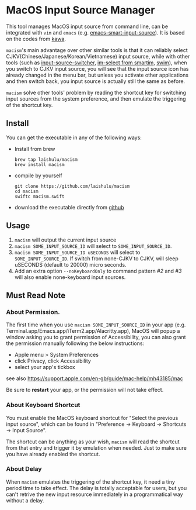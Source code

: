 # MacOS Input Source Manager

This tool manages MacOS input source from command line, can be integrated with 
`vim` and `emacs` (e.g.
[emacs-smart-input-source](https://github.com/laishulu/emacs-smart-input-source)).
It is based on the codes from [kawa](https://github.com/utatti/kawa).

`macism`'s main advantage over other similar tools is that it can reliably 
select CJKV(Chinese/Japanese/Korean/Vietnamese) input source, while with other 
tools (such as
[input-source-switcher](https://github.com/vovkasm/input-source-switcher),
[im-select from smartim](https://github.com/ybian/smartim),
[swim](https://github.com/mitsuse/swim)), when you switch to CJKV input source,
you will see that the input source icon has already changed in the menu bar, but
unless you activate other applications and then switch back, you input source is
actually still the same as before.

`macism` solve other tools' problem by reading the shortcut key for switching
input sources from the system preference, and then emulate the triggering of the
shortcut key.

## Install

You can get the executable in any of the following ways:

- Install from brew
    ```
    brew tap laishulu/macism
    brew install macism
    ```

- compile by yourself
    ```
    git clone https://github.com/laishulu/macism
    cd macism
    swiftc macism.swift
    ```
- download the executable directly from 
    [github](https://github.com/laishulu/macism/releases)
    
## Usage

1. `macism` will output the current input source
2. `macism SOME_INPUT_SOURCE_ID` will select to `SOME_INPUT_SOURCE_ID`.
3. `macism SOME_INPUT_SOURCE_ID uSECONDS` will select to `SOME_INPUT_SOURCE_ID`. 
  If switch from none-CJKV to CJKV, will sleep uSECONDS (default to 20000)
  micro seconds.
4. Add an extra option `--noKeyboardOnly` to command pattern *#2* and *#3* will 
  also enable none-keyboard input sources.

## Must Read Note

### About Permission.
The first time when you use `macism SOME_INPUT_SOURCE_ID` in your app (e.g. 
Terminal.app/Emacs.app/iTerm2.app/Alacritty.app), MacOS will popup a window
asking you to grant permission of Accessibility, you can also grant the 
permission manually following the below instructions:

- Apple menu  > System Preferences
- click Privacy, click Accessibility
- select your app's tickbox

see also https://support.apple.com/en-gb/guide/mac-help/mh43185/mac

Be sure to **restart** your app, or the permission will not take effect.
  
### About Keyboard Shortcut

You must enable the MacOS keyboard shortcut for "Select the previous input
source", which can be found in "Preference -> Keyboard -> Shortcuts -> Input
Source".

The shortcut can be anything as your wish, `macism` will read the shortcut from
that entry and trigger it by emulation when needed. Just to make sure you have
already enabled the shortcut.

### About Delay

When `macism` emulates the triggering of the shortcut key, it need a tiny 
period time to take effect. The delay is totally acceptable for users, but you 
can't retrive the new input resource immediately in a programmatical way without
a delay.

